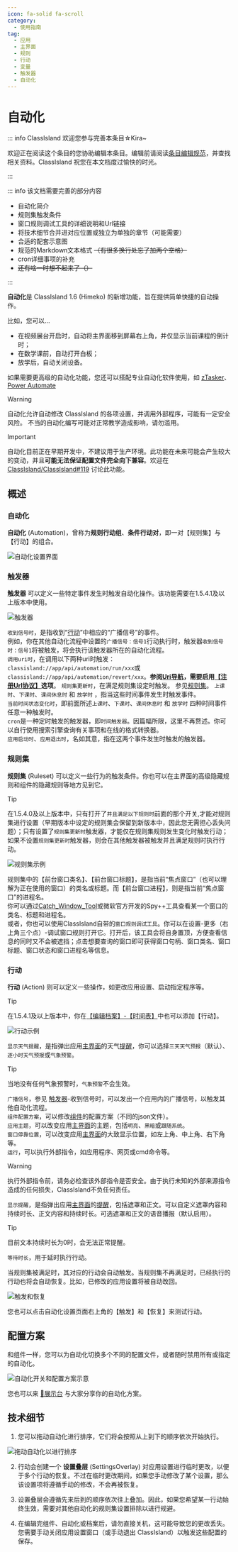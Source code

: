 ```yaml
---
icon: fa-solid fa-scroll
category:
  - 使用指南
tag:
  - 应用
  - 主界面
  - 规则
  - 行动
  - 变量
  - 触发器
  - 自动化
---
```


# 自动化

::: info ClassIsland 欢迎您参与完善本条目☆Kira~

欢迎正在阅读这个条目的您协助编辑本条目。编辑前请阅读[条目编辑规范](../community/contributing.html)，并查找相关资料。ClassIsland 祝您在本文档度过愉快的时光。

:::

::: info 该文档需要完善的部分内容  

- 自动化简介  
- 规则集触发条件  
- 窗口规则调试工具的详细说明和Url链接  
- 将技术细节合并进对应位置或独立为单独的章节（可能需要）  
- 合适的配套示意图  
- 规范的Markdown文本格式 ~~（有很多换行处忘了加两个空格）~~
- cron详细事项的补充  
- ~~还有啥一时想不起来了（）~~  

:::

**自动化**是 ClassIsland 1.6 (Himeko) 的新增功能，旨在提供简单快捷的自动操作。  

比如，您可以…

- 在视频展台开启时，自动将主界面移到屏幕右上角，并仅显示当前课程的倒计时；
- 在数学课前，自动打开白板；
- 放学后，自动关闭设备。

如果需要更高级的自动化功能，您还可以搭配专业自动化软件使用，如 [zTasker](https://everauto.net/cn/index.html)、[Power Automate](https://www.microsoft.com/zh-cn/power-platform/products/power-automate)

> [!warning]
> 自动化允许自动修改 ClassIsland 的各项设置，并调用外部程序，可能有一定安全风险。
> 不当的自动化编写可能对正常教学造成影响，请勿滥用。

> [!important]
> 自动化目前正在早期开发中，不建议用于生产环境。此功能在未来可能会产生较大的变动，并且**可能无法保证配置文件完全向下兼容**。欢迎在 [ClassIsland/ClassIsland#119](https://github.com/ClassIsland/ClassIsland/issues/119/) 讨论此功能。

## 概述

### 自动化

**自动化** (Automation)，曾称为**规则行动组**、**条件行动对**，即一对【规则集】与【行动】的组合。

![自动化设置界面](image\automation\自动化：应用设置界面.png)

### 触发器

**触发器** 可以定义一些特定事件发生时触发自动化操作。该功能需要在1.5.4.1及以上版本中使用。

![触发器](image\automation\触发器.png)

`收到信号时`，是指收到“[行动](#行动)”中相应的“广播信号”的事件。  
例如，你在其他自动化流程中设置的`广播信号：信号1`行动执行时，触发器`收到信号时：信号1`将被触发，将会执行该触发器所在的自动化流程。  
`调用uri时`，在调用以下两种uri时触发：`classisland://app/api/automation/run/xxx`或`classisland://app/api/automation/revert/xxx`。__参阅[Uri导航](./uri-navigation.md)，需要启用[【注册Url协议】](./uri-navigation.md#注册-url-协议)选项__。
`规则集更新时`，在满足规则集设定时触发。 参见[规则集](#规则集)。 
`上课时`、`下课时`、`课间休息时` 和 `放学时` ，指当这些时间事件发生时触发事件。  
`当前时间状态变化时`，即前面所述`上课时`、`下课时`、`课间休息时` 和 `放学时` 四种时间事件任意一种触发时。  
`cron`是一种定时触发的触发器，即`时间触发器`。因篇幅所限，这里不再赘述。你可以自行使用搜索引擎查询有关事项和在线的格式转换器。  
`应用启动时`、`应用退出时`，名如其意，指在这两个事件发生时触发的触发器。

### 规则集

**规则集** (Ruleset) 可以定义一些行为的触发条件。你也可以在主界面的高级隐藏规则和组件的隐藏规则等地方见到它。

> [!tip] 
> 在1.5.4.0及以上版本中，只有打开了`并且满足以下规则时`前面的那个开关,才能对规则集进行设置（早期版本中设定的规则集会保留到新版本中，因此您无需担心丢失问题）；只有设置了`规则集更新时`触发器，才能仅在规则集规则发生变化时触发行动；如果不设置`规则集更新时`触发器，则会在其他触发器被触发并且满足规则时执行行动。  

![规则集示例](image\automation\规则集示例.png)

规则集中的【前台窗口类名】、【前台窗口标题】，是指当前“焦点窗口”（也可以理解为正在使用的窗口）的类名或标题。而【前台窗口进程】，则是指当前“焦点窗口”的进程名。  
你可以通过[Catch_Window_Tool](https://github.com/SRInternet-Studio/Catch_Window_Tool)或微软官方开发的Spy++工具查看某一个窗口的类名、标题和进程名。  
或者，你也可以使用ClassIsland自带的`窗口规则调试工具`。你可以在设置-更多（右上角三个点）-调试窗口规则打开它。打开后，该工具会将自身置顶，方便查看信息的同时又不会被遮挡；点击想要查询的窗口即可获得窗口句柄、窗口类名、窗口标题、窗口状态和窗口进程名等信息。    


### 行动

**行动** (Action) 则可以定义一些操作，如更改应用设置、启动指定程序等。

> [!tip] 
> 在1.5.4.1及以上版本中，你在[【编辑档案】-【时间表】](./profile/time-layout.md)中也可以添加【行动】。

![行动示例](image\automation\行动示例.png)

`显示天气提醒`，是指弹出应用[主界面](basic.md#主界面)的天气[提醒](notifications.md)，你可以选择`三天天气预报`（默认）、`逐小时天气预报`或`气象预警`。
>[!tip]  
>当地没有任何气象预警时，`气象预警`不会生效。  

`广播信号`，参见 [触发器](#触发器)-收到信号时，可以发出一个应用内的广播信号，以触发其他自动化流程。  
`组件配置方案`，可以修改[组件](basic.md#组件)的配置方案（不同的json文件）。  
`应用主题`，可以改变应用[主界面](basic.md#主界面)的主题，包括`明亮`、`黑暗`或`跟随系统`。  
`窗口停靠位置`，可以改变应用[主界面](basic.md#主界面)的大致显示位置，如左上角、中上角、右下角等。  
`运行`，可以执行外部指令，如应用程序、网页或cmd命令等。  
> [!warning]  
> 执行外部指令前，请务必检查该外部指令是否安全。由于执行未知的外部来源指令造成的任何损失，ClassIsland不负任何责任。  

`显示提醒`，是指弹出应用[主界面](basic.md#主界面)的[提醒](notifications.md)，包括遮罩和正文。可以自定义遮罩内容和持续时长、正文内容和持续时长。可选遮罩和正文的语音播报（默认启用）。
>[!tip]
>目前文本持续时长为0时，会无法正常提醒。  

`等待时长`，用于延时执行行动。  

当规则集被满足时，其对应的行动会自动触发。当规则集不再满足时，已经执行的行动也将会自动恢复。比如，已修改的应用设置将被自动改回。

![触发和恢复](image\automation\触发和恢复.png)

您也可以点击自动化设置页面右上角的【触发】和【恢复】来测试行动。  

## 配置方案

和组件一样，您可以为自动化切换多个不同的配置文件，或者随时禁用所有或指定的自动化。

![自动化开关和配置方案示意](image\automation\自动化开关和配置方案.png)

您也可以来 [🙌展示台](https://github.com/ClassIsland/ClassIsland/discussions/categories/%E7%BB%84%E4%BB%B6%E9%85%8D%E7%BD%AE%E5%88%86%E4%BA%AB) 与大家分享你的自动化方案。

## 技术细节

1. 您可以拖动自动化进行排序，它们将会按照从上到下的顺序依次开始执行。

![拖动自动化以进行排序](image\automation\排序自动化.png)

2. 行动会创建一个 **设置叠层** (SettingsOverlay) 对应用设置进行临时更改，以便于多个行动的恢复。不过在临时更改期间，如果您手动修改了某个设置，那么该设置项将遵循手动的修改，不会再被恢复。

3. 设置叠层会遵循先来后到的顺序依次往上叠加。因此，如果您希望某一行动始终生效，需要对其他自动化的规则集设置排除以进行规避。

4. 在编辑完组件、自动化或档案后，请勿直接关机，这可能导致您的更改丢失。您需要手动关闭应用设置窗口（或手动退出 ClassIsland）以触发这些配置的保存。
